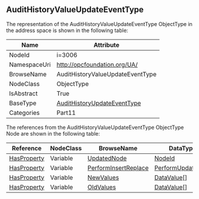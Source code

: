 <!-- objecttype -->
## AuditHistoryValueUpdateEventType
  
<!-- end of text -->
The representation of the AuditHistoryValueUpdateEventType ObjectType in the address space is shown in the following table:  

|Name|Attribute|
|---|---|
|NodeId|i=3006|
|NamespaceUri|http://opcfoundation.org/UA/|
|BrowseName|AuditHistoryValueUpdateEventType|
|NodeClass|ObjectType|
|IsAbstract|True|
|BaseType|[AuditHistoryUpdateEventType](../../../Part5/ObjectTypes/AuditHistoryUpdateEventType/readme.md)|
|Categories|Part11|

The references from the AuditHistoryValueUpdateEventType ObjectType Node are shown in the following table:  

|Reference|NodeClass|BrowseName|DataType|TypeDefinition|ModellingRule|
|---|---|---|---|---|---|
|[HasProperty](../../../Part3/ReferenceTypes/HasProperty/readme.md)|Variable|[UpdatedNode](#UpdatedNode)|[NodeId](../../../Part3/DataTypes/NodeId/readme.md)|[PropertyType](../../Part5/VariableTypes/PropertyType/readme.md)|[Mandatory](../../Objects/Mandatory/readme.md)|
|[HasProperty](../../../Part3/ReferenceTypes/HasProperty/readme.md)|Variable|[PerformInsertReplace](#PerformInsertReplace)|[PerformUpdateType](../../../Part4/DataTypes/PerformUpdateType/readme.md)|[PropertyType](../../Part5/VariableTypes/PropertyType/readme.md)|[Mandatory](../../Objects/Mandatory/readme.md)|
|[HasProperty](../../../Part3/ReferenceTypes/HasProperty/readme.md)|Variable|[NewValues](#NewValues)|[DataValue](../../../Part4/DataTypes/DataValue/readme.md)[]|[PropertyType](../../Part5/VariableTypes/PropertyType/readme.md)|[Mandatory](../../Objects/Mandatory/readme.md)|
|[HasProperty](../../../Part3/ReferenceTypes/HasProperty/readme.md)|Variable|[OldValues](#OldValues)|[DataValue](../../../Part4/DataTypes/DataValue/readme.md)[]|[PropertyType](../../Part5/VariableTypes/PropertyType/readme.md)|[Mandatory](../../Objects/Mandatory/readme.md)|


